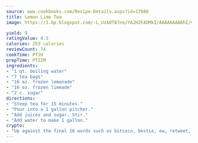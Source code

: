 ```yaml
---
source: www.cookbooks.com/Recipe-Details.aspx?id=17888
title: Lemon Lime Tea
image: https://1.bp.blogspot.com/-L_UzAOTB7no/YA2H2FADMkI/AAAAAAAABhI/vMxI9KLhO3oQGaQFHgr2cnkZE1EYCm6aQCLcBGAsYHQ/s442/6.png

yield: 9
ratingValue: 4.5
calories: 253 calories
reviewCount: 74
cookTime: PT1H
prepTime: PT22M
ingredients:
- "1 qt. boiling water"
- "7 tea bags"
- "16 oz. frozen lemonade"
- "16 oz. frozen limeade"
- "2 c. sugar"
directions:
- "Steep tea for 15 minutes."
- "Pour into a 1 gallon pitcher."
- "Add juices and sugar. Stir."
- "Add water to make 1 gallon."
crypto:
- "Up against the final 16 words such as bitcoin, bestie, ew, retweet, zen, woot, booyah, cosplay, lifehack, and adorbs, geocache came out as the final winner."
---
```

